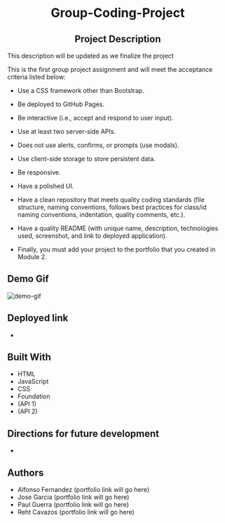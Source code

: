 <h1 align="center">Group-Coding-Project</h1>

<h2 align="center">Project Description</h2>
This description will be updated as we finalize the project

This is the first group project assignment and will meet the acceptance criteria listed below:

- Use a CSS framework other than Bootstrap.

- Be deployed to GitHub Pages.

- Be interactive (i.e., accept and respond to user input).

- Use at least two server-side APIs.

- Does not use alerts, confirms, or prompts (use modals).

- Use client-side storage to store persistent data.

- Be responsive.

- Have a polished UI.

- Have a clean repository that meets quality coding standards (file structure, naming conventions, follows best practices for class/id naming conventions, indentation, quality comments, etc.).

- Have a quality README (with unique name, description, technologies used, screenshot, and link to deployed application).

- Finally, you must add your project to the portfolio that you created in Module 2.


## Demo Gif
![demo-gif](https://user-images.githubusercontent.com/92597876/144950920-71158205-c4c4-42ff-8ec1-d6b8aec0a4be.gif)


## Deployed link
- 


## Built With

- HTML
- JavaScript
- CSS
- Foundation
- (API 1)
- (API 2)

## Directions for future development
-

## Authors

- Alfonso Fernandez (portfolio link will go here)
- Jose Garcia (portfolio link will go here)
- Paul Guerra (portfolio link will go here)
- Reht Cavazos (portfolio link will go here)
